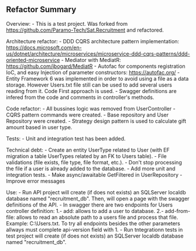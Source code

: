 ## Refactor Summary

Overview:
	- This is a test project. Was forked from https://github.com/Paramo-Tech/Sat.Recruitment and refactored.

Architecture refactor: 
	- DDD CQRS architecture pattern implementation: https://docs.microsoft.com/en-us/dotnet/architecture/microservices/microservice-ddd-cqrs-patterns/ddd-oriented-microservice
	- Mediator with MediatR: https://github.com/jbogard/MediatR
	- Autofac for components registration IoC, and easy Injection of parameter constructors: https://autofac.org/
	- Entity Framework 6 was implemented in order to avoid using a file as a data storage. However Users.txt file still can be used to add several users reading from it. Code First approach is used.
	- Swagger definitions are infered from the code and comments in controller's methods.

Code refactor:
	- All bussines logic was removed from UserController
	- CQRS pattern commands were created.
	- Base repository and User Repository were created.
	- Strategy design pattern is used to calculate gift amount based in user type.

Tests:
	- Unit and integration test has been added.

Technical debt:
	- Create an entity UserType related to User (with EF migration a table UserTypes related by an FK to Users table).
	- File validations (file exists, file type, file format, etc.).
	- Don't stop processing the file if a user is already added to the database.
	- Add more unit and integration tests.
	- Make async/awaitable GetFiltered in UserRepository
	- Improve error messages
	
Use:
	- Run API project will create (if does not exists) an SQLServer localdb database named "recruitment_db". Then, will open a page with the swagger definitions of the API.
	- In swagger there are two endpoints for Users controller definition:
		1.- add: allows to add a user to database.
		2.- add-from-file: allows to read an absolute path to a users file and process that file. Example: C:\Users.txt.
	To try all endpoints besides the other parameters allways must complete api-version field with 1.
	- Run tntegrationn tests in test project will create (if does not exists) an SQLServer localdb database named "recruitment_db".
	
	
	